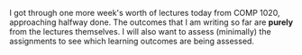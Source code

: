 I got through one more week's worth of lectures today from COMP 1020,
approaching halfway done. The outcomes that I am writing so far are **purely**
from the lectures themselves. I will also want to assess (minimally) the
assignments to see which learning outcomes are being assessed.
